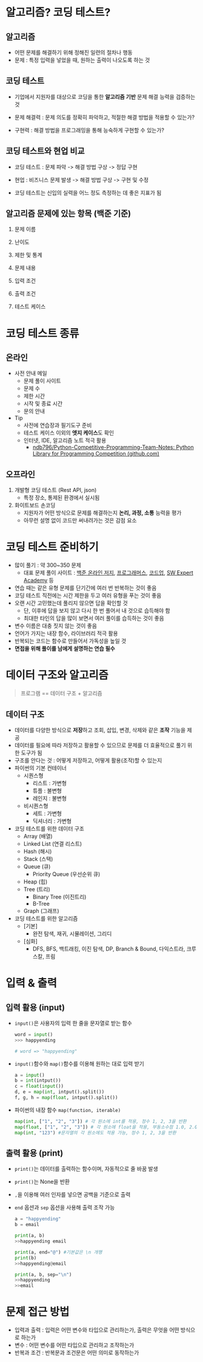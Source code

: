 # 알고리즘? 코딩 테스트?

## 알고리즘 

- 어떤 문제를 해결하기 위해 정해진 일련의 절차나 행동
- 문제 : 특정 입력을 넣었을 때, 원하는 출력이 나오도록 하는 것

## 코딩 테스트 

- 기업에서 지원자를 대상으로 코딩을 통한 **알고리즘 기반** 문제 해결 능력을 검증하는 것

- 문제 해결력 : 문제 의도를 정확히 파악하고, 적절한 해결 방법을 적용할 수 있는가?

- 구현력 : 해결 방법을 프로그래밍을 통해 능숙하게 구현할 수 있는가?

## 코딩 테스트와 현업 비교

- 코딩 테스트 : 문제 파악 -> 해결 방법 구상 -> 정답 구현

- 현업 : 비즈니스 문제 발생 -> 해결 방법 구상 -> 구현 및 수정

- 코딩 테스트는 신입의 실력을 어느 정도 측정하는 데 좋은 지표가 됨

## 알고리즘 문제에 있는 항목 (백준 기준)

  1. 문제 이름

  2. 난이도

  3. 제한 및 통계

  4. 문제 내용

  5. 입력 조건

  6. 출력 조건

  7. 테스트 케이스

# 코딩 테스트 종류

## 온라인 

- 사전 안내 메일
  - 문제 풀이 사이트
  - 문제 수
  - 제한 시간
  - 시작 및 종료 시간
  - 문의 안내
- Tip
  - 사전에 연습장과 필기도구 준비
  - 테스트 케이스 이외의 **엣지 케이스**도 확인
  - 인터넷, IDE, 알고리즘 노트 적극 활용
    - [ndb796/Python-Competitive-Programming-Team-Notes: Python Library for Programming Competition (github.com)](https://github.com/ndb796/Python-Competitive-Programming-Team-Notes)

## 오프라인

1. 개발형 코딩 테스트 (Rest API, json)
   - 특정 장소, 통제된 환경에서 실시됨
2. 화이트보드 손코딩
   - 지원자가 어떤 방식으로 문제를 해결하는지 **논리, 과정, 소통** 능력을 평가
   - 아무런 설명 없이 코드만 써내려가는 것은 감점 요소

# 코딩 테스트 준비하기

- 많이 풀기 : 약 300~350 문제
  - 대표 문제 풀이 사이트 : [백준 온라인 저지](https://www.acmicpc.net), [프로그래머스](https://programmers.co.kr), [코드업](https://codeup.kr), [SW Expert Academy](https://swexpertacademy.com) 등
- 연습 때는 같은 유형 문제를 단기간에 여러 번 반복하는 것이 좋음
- 코딩 테스트 직전에는 시간 제한을 두고 여러 유형을 푸는 것이 좋음
- 오랜 시간 고민했는데 풀리지 않으면 답을 확인할 것
  - 단, 이후에 답을 보지 않고 다시 한 번 풀어서 내 것으로 습득해야 함
  - 최대한 타인의 답을 많이 보면서 여러 풀이를 습득하는 것이 좋음
- 변수 이름은 대충 짓지 않는 것이 좋음
- 언어가 가지는 내장 함수, 라이브러리 적극 활용
- 반복되는 코드는 함수로 만들어서 가독성을 높일 것
- **면접을 위해 풀이를 남에게 설명하는 연습 필수**

# 데이터 구조와 알고리즘

> 프로그램 == 데이터 구조 + 알고리즘

## 데이터 구조

- 데이터를 다양한 방식으로 **저장**하고 조회, 삽입, 변경, 삭제와 같은 **조작** 기능을 제공
- 데이터를 필요에 따라 저장하고 활용할 수 있으므로 문제를 더 효율적으로 풀기 위한 도구가 됨
- 구조를 안다는 것 : 어떻게 저장하고, 어떻게 활용(조작)할 수 있는지
- 파이썬의 기본 컨테이너
  - 시퀀스형
    - 리스트 : 가변형
    - 튜플 : 불변형
    - 레인지 : 불변형
  - 비시퀀스형
    - 세트 : 가변형
    - 딕셔너리 : 가변형
- 코딩 테스트를 위한 데이터 구조
  - Array (배열)
  - Linked List (연결 리스트)
  - Hash (해시)
  - Stack (스택)
  - Queue (큐)
    - Priority Queue (우선순위 큐)
  - Heap (힙)
  - Tree (트리)
    - Binary Tree (이진트리)
    - B-Tree
  - Graph (그래프)
- 코딩 테스트를 위한 알고리즘
  - [기본]
    - 완전 탐색, 재귀, 시뮬레이션, 그리디 
  - [심화]
    - DFS, BFS, 백트래킹, 이진 탐색, DP, Branch & Bound, 다익스트라, 크루스칼, 프림 

# 입력 & 출력

## 입력 활용 (input)

- `input()`은 사용자의 입력 한 줄을 문자열로 받는 함수

   ```python
   word = input()
   >>> happyending
   
   # word => "happyending"
   ```

- `input()`함수와 `map()`함수를 이용해 원하는 대로 입력 받기

   ```python
   a = input()
   b = int(intput())
   c = float(input())
   d, e = map(int, intput().split())
   f, g, h = map(float, intput().split())
   ```

- 파이썬의 내장 함수 `map(function, iterable)`

   ```python
   map(int, ["1", "2", "3"]) # 각 원소에 int를 적용, 정수 1, 2, 3을 반환
   map(float, ["1", "2", "3"]) # 각 원소에 float을 적용, 부동소수점 1.0, 2.0, 3.0을 반환
   map(int, "123") #문자열의 각 원소에도 적용 가능, 정수 1, 2, 3을 반환 
   ```

## 출력 활용 (print)

- `print()`는 데이터를 출력하는 함수이며, 자동적으로 줄 바꿈 발생

- `print()`는 None을 반환

- `,`을 이용해 여러 인자를 넣으면 공백을 기준으로 출력

- `end` 옵션과 `sep` 옵션을 사용해 출력 조작 가능

  ```python
  a = "happyending"
  b = email
  
  print(a, b)
  >>happyending email
  
  print(a, end="@") #기본값은 \n 개행
  print(b)
  >>happyending@email
  
  print(a, b, sep="\n")
  >>happyending
  >>email
  ```

# 문제 접근 방법

- 입력과 출력 : 입력은 어떤 변수와 타입으로 관리하는가, 출력은 무엇을 어떤 방식으로 하는가
- 변수 : 어떤 변수를 어떤 타입으로 관리하고 조작하는가
- 반복과 조건 : 반복문과 조건문은 어떤 의미로 동작하는가
